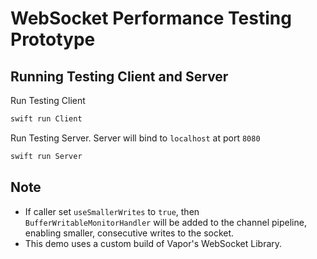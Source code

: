 # WebSocket Performance Testing Prototype

## Running Testing Client and Server
Run Testing Client
```swift
swift run Client
```

Run Testing Server. Server will bind to `localhost` at port `8080`
```swift
swift run Server
```

## Note
- If caller set `useSmallerWrites` to `true`, then `BufferWritableMonitorHandler` will be added to the channel pipeline, enabling smaller, consecutive writes to the socket. 
- This demo uses a custom build of Vapor's WebSocket Library.
